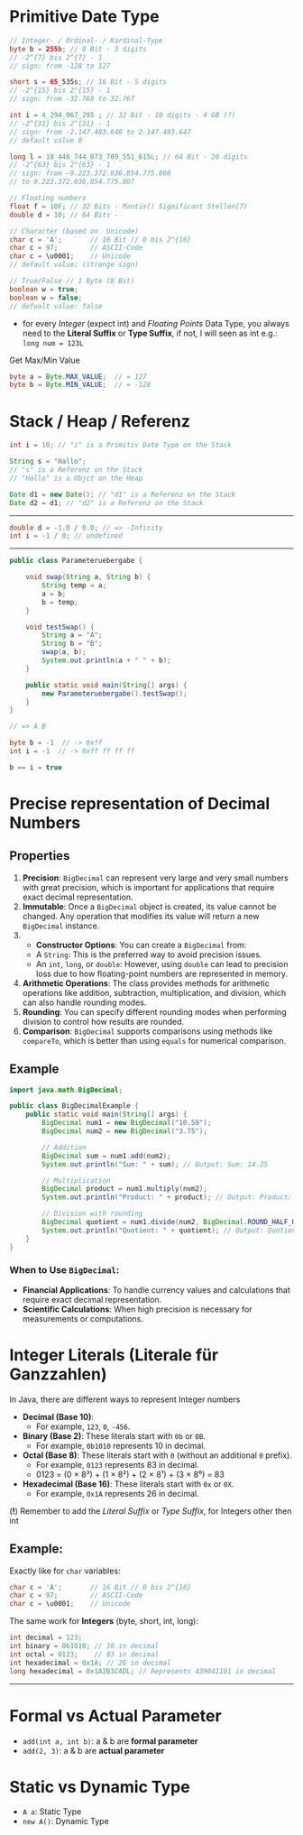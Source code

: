 # Primitive Date Type
```java
// Integer- / Ordinal- / Kardinal-Type
byte b = 255b; // 8 Bit - 3 digits
// -2^{7} bis 2^{7} - 1
// sign: from -128 to 127

short s = 65_535s; // 16 Bit - 5 digits
// -2^{15} bis 2^{15} - 1
// sign: from -32.768 to 32.767

int i = 4_294_967_295 ; // 32 Bit - 10 digits - 4 GB (?)
// -2^{31} bis 2^{31} - 1
// sign: from -2.147.483.648 to 2.147.483.647
// default value 0

long l = 18_446_744_073_709_551_615L; // 64 Bit - 20 digits
// -2^{63} bis 2^{63} - 1
// sign: from –9.223.372.036.854.775.808
// to 9.223.372.036.854.775.807

// Floating numbers
float f = 10F; // 32 Bits - Mantis() Significant Stellen(7)
double d = 10; // 64 Bits - 

// Character (based on  Unicode)
char c = 'A';       // 16 Bit // 0 bis 2^{16}
char c = 97;        // ASCII-Code
char c = \u0001;    // Unicode
// default value: (strange sign)

// True/False // 1 Byte (8 Bit)
boolean w = true;
boolean w = false;
// defualt value: false
```
- for every *Integer* (expect int) and *Floating Points* Data Type, you always need to the **Literal Suffix** or **Type Suffix**, if not, I will seen as int
	e.g.:  `long num = 123L`


Get Max/Min Value
```java  
byte a = Byte.MAX_VALUE;  // = 127
byte b = Byte.MIN_VALUE;  // = -128
```



# Stack / Heap / Referenz
```java
int i = 10; // "i" is a Primitiv Date Type on the Stack

String s = "Hallo"; 
// "s" is a Referenz on the Stack
// "Hallo" is a Objct on the Heap

Date d1 = new Date(); // "d1" is a Referenz on the Stack
Date d2 = d1; // "d2" is a Referenz on the Stack
```

---

```java
double d = -1.0 / 0.0; // => -Infinity
int i = -1 / 0; // undefined
```

---

```java
public class Parameteruebergabe {

    void swap(String a, String b) {
        String temp = a;
        a = b;
        b = temp;
    }

    void testSwap() {
        String a = "A";
        String b = "B";
        swap(a, b);
        System.out.println(a + " " + b);
    }

    public static void main(String[] args) {
        new Parameteruebergabe().testSwap();
    }
}

// => A B
```



```java
byte b = -1  // -> 0xff
int i = -1  // -> 0xff ff ff ff

b == i = true
```



# Precise representation of **Decimal Numbers**

## Properties
1. **Precision**: `BigDecimal` can represent very large and very small numbers with great precision, which is important for applications that require exact decimal representation.
2. **Immutable**: Once a `BigDecimal` object is created, its value cannot be changed. Any operation that modifies its value will return a new `BigDecimal` instance.
3. - **Constructor Options**: You can create a `BigDecimal` from:
    - A `String`: This is the preferred way to avoid precision issues.
    - An `int`, `long`, or `double`: However, using `double` can lead to precision loss due to how floating-point numbers are represented in memory.
4. **Arithmetic Operations**: The class provides methods for arithmetic operations like addition, subtraction, multiplication, and division, which can also handle rounding modes.
5.  **Rounding**: You can specify different rounding modes when performing division to control how results are rounded.
6. **Comparison**: `BigDecimal` supports comparisons using methods like `compareTo`, which is better than using `equals` for numerical comparison.


## Example
```java
import java.math.BigDecimal;

public class BigDecimalExample {
    public static void main(String[] args) {
        BigDecimal num1 = new BigDecimal("10.50");
        BigDecimal num2 = new BigDecimal("3.75");

        // Addition
        BigDecimal sum = num1.add(num2);
        System.out.println("Sum: " + sum); // Output: Sum: 14.25

        // Multiplication
        BigDecimal product = num1.multiply(num2);
        System.out.println("Product: " + product); // Output: Product: 39.375

        // Division with rounding
        BigDecimal quotient = num1.divide(num2, BigDecimal.ROUND_HALF_UP);
        System.out.println("Quotient: " + quotient); // Output: Quotient: 2.8
    }
}
```


### When to Use `BigDecimal`:
- **Financial Applications**: To handle currency values and calculations that require exact decimal representation.
- **Scientific Calculations**: When high precision is necessary for measurements or computations.


# Integer Literals (Literale für Ganzzahlen)
In Java, there are different ways to represent Integer numbers
- **Decimal (Base 10)**:
	- For example, `123`, `0`, `-456`.
- **Binary (Base 2)**: These literals start with `0b` or `0B`. 
	- For example, `0b1010` represents 10 in decimal.
- **Octal (Base 8)**: These literals start with `0` (without an additional `0` prefix). 
	- For example, `0123` represents 83 in decimal.
	- 0123 = (0 × 8³) + (1 × 8²) + (2 × 8¹) + (3 × 8⁰) = 83
- **Hexadecimal (Base 16)**: These literals start with `0x` or `0X`. 
	- For example, `0x1A` represents 26 in decimal.

(**!**) Remember to add the *Literal Suffix* or *Type Suffix*, for Integers other then int

## Example:
Exactly like for `char` variables:
```java
char c = 'A';       // 16 Bit // 0 bis 2^{16}
char c = 97;        // ASCII-Code
char c = \u0001;    // Unicode
```

The same work for **Integers** (byte, short, int, long):
```java
int decimal = 123;
int binary = 0b1010; // 10 in decimal
int octal = 0123;    // 83 in decimal
int hexadecimal = 0x1A; // 26 in decimal
long hexadecimal = 0x1A2B3C4DL; // Represents 439041101 in decimal
```


---
# Formal vs Actual Parameter
- `add(int a, int b)`: a & b are **formal parameter**
- `add(2, 3)`: a & b are **actual parameter**

# Static vs Dynamic Type
- `A a`: Static Type
- `new A()`: Dynamic Type
